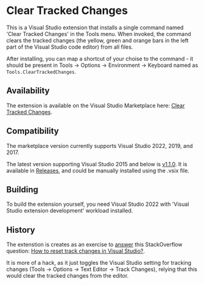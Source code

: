 Clear Tracked Changes
===
This is a Visual Studio extension that installs a single command named 'Clear Tracked Changes' in the Tools menu. When invoked, the command clears the tracked changes (the yellow, green and orange bars in the left part of the Visual Studio code editor) from all files.

After installing, you can map a shortcut of your choise to the command - it should be present in Tools -> Options -> Environment -> Keyboard named as `Tools.ClearTrackedChanges`.

## Availability

The extension is available on the Visual Studio Marketplace here: [Clear Tracked Changes](https://marketplace.visualstudio.com/items?itemName=bsivanov.ClearTrackedChanges).

## Compatibility

The marketplace version currently supports Visual Studio 2022, 2019, and 2017.

The latest version supporting Visual Studio 2015 and below is [v1.1.0](https://github.com/bsivanov/ClearTrackedChanges/releases/tag/v1.1.0). It is available in [Releases](https://github.com/bsivanov/ClearTrackedChanges/releases), and could be manually installed using the .vsix file.

## Building

To build the extension yourself, you need Visual Studio 2022 with 'Visual Studio extension development' workload installed.

## History

The extenstion is creates as an exercise to [answer](https://stackoverflow.com/a/20084053/259206) this StackOverflow question: [How to reset track changes in Visual Studio?](https://stackoverflow.com/q/16768233/259206). 

It is more of a hack, as it just toggles the Visual Studio setting for tracking changes (Tools -> Options -> Text Editor -> Track Changes), relying that this would clear the tracked changes from the editor.
